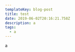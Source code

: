 ```yaml
---
templateKey: blog-post
title: test
date: 2019-06-02T20:16:21.758Z
description: a
tags:
  - a
---
```

a
